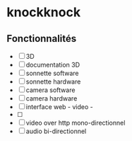 # knockknock

## Fonctionnalités
* [ ] 3D
* [ ] documentation 3D
* [ ] sonnette software
* [ ] sonnette hardware
* [ ] camera software
* [ ] camera hardware
* [ ] interface web
		- video
		- 
* [ ] 
* [ ] video over http mono-directionnel
* [ ] audio bi-directionnel